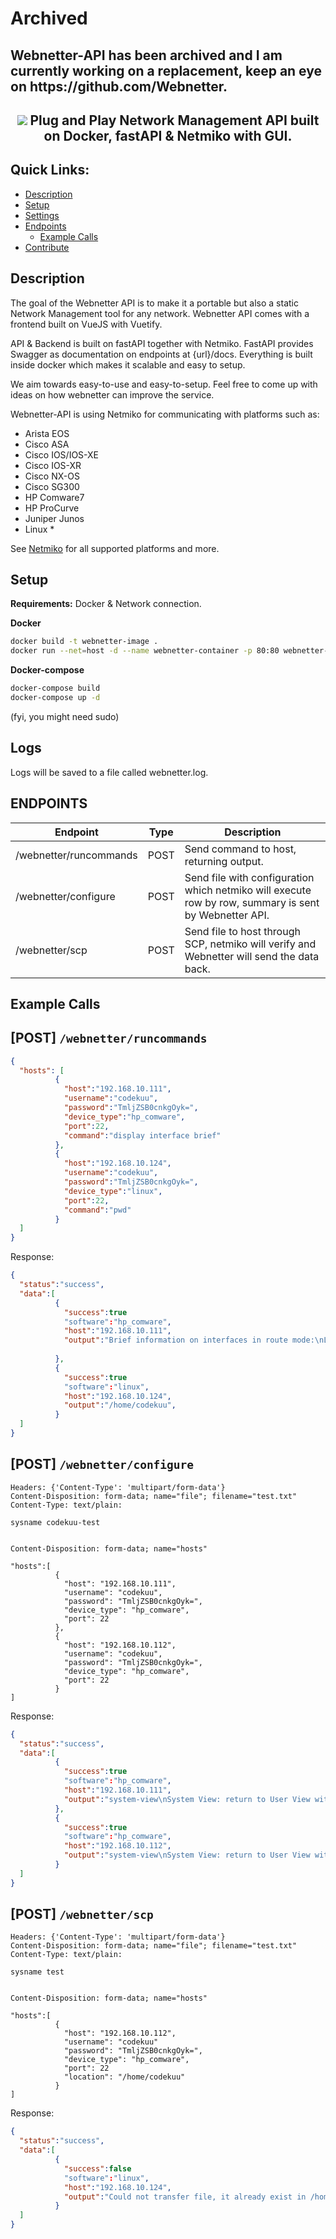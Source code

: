<h1>Archived</h1>
<h2>Webnetter-API has been archived and I am currently working on a replacement, keep an eye on https://github.com/Webnetter.<h2/>

<p align="center">
  <img src="https://i.imgur.com/SWoPeSe.png">
Plug and Play Network Management API built on Docker, fastAPI & Netmiko with GUI.
</p>

## Quick Links:
- [Description](#description)
- [Setup](#setup)
- [Settings](#settings)
- [Endpoints](#endpoints)
  - [Example Calls](#example-calls)
- [Contribute](contribute)


## Description

The goal of the Webnetter API is to make it a portable but also a static Network Management tool for any network.
Webnetter API comes with a frontend built on VueJS with Vuetify.

API & Backend is built on fastAPI together with Netmiko.
FastAPI provides Swagger as documentation on endpoints at {url}/docs.
Everything is built inside docker which makes it scalable and easy to setup.

We aim towards easy-to-use and easy-to-setup.
Feel free to come up with ideas on how webnetter can improve the service.

Webnetter-API is using Netmiko for communicating with platforms such as:
- Arista EOS
- Cisco ASA
- Cisco IOS/IOS-XE
- Cisco IOS-XR
- Cisco NX-OS
- Cisco SG300
- HP Comware7
- HP ProCurve
- Juniper Junos
- Linux *

See [Netmiko](https://github.com/ktbyers/netmiko) for all supported platforms and more. 

## Setup
**Requirements:** Docker & Network connection.

**Docker**
```bash
docker build -t webnetter-image .
docker run --net=host -d --name webnetter-container -p 80:80 webnetter-image
```
**Docker-compose**
```bash
docker-compose build
docker-compose up -d
```
(fyi, you might need sudo)

## Logs
Logs will be saved to a file called webnetter.log.


## ENDPOINTS

Endpoint | Type | Description
--|--|--
/webnetter/runcommands | POST | Send command to host, returning output.
/webnetter/configure | POST | Send file with configuration which netmiko will execute row by row, summary is sent by Webnetter API.
/webnetter/scp | POST | Send file to host through SCP, netmiko will verify and Webnetter will send the data back.

## Example Calls

## **[POST]** ```/webnetter/runcommands```
```json
{
  "hosts": [
          {
            "host":"192.168.10.111",
            "username":"codekuu",
            "password":"TmljZSB0cnkgOyk=",
            "device_type":"hp_comware",
            "port":22,
            "command":"display interface brief"
          },
          {
            "host":"192.168.10.124",
            "username":"codekuu",
            "password":"TmljZSB0cnkgOyk=",
            "device_type":"linux",
            "port":22,
            "command":"pwd"
          }
  ]
}
```

Response:
```json
{
  "status":"success",
  "data":[
          {
            "success":true
            "software":"hp_comware",
            "host":"192.168.10.111",
            "output":"Brief information on interfaces in route mode:\nLink: ADM - administratively down; Stby - standby\nProtocol: (s) - spoofing\nInterface            Link Protocol Primary IP      Description                \nInLoop0              UP   UP(s)    --                                         \nNULL0                UP   UP(s)    --                                         \nVlan10               UP   UP       192.168.10.111                             \n\nBrief information on interfaces in bridge mode:\nLink: ADM - administratively down; Stby - standby\nSpeed: (a) - auto\nDuplex: (a)/A - auto; H - half; F - full\nType: A - access; T - trunk; H - hybrid\nInterface            Link Speed   Duplex Type PVID Description                \nGE1/0/1              UP   1G(a)   F(a)   T    10           UPLINK-192.168.10.1\nGE1/0/2              DOWN auto    A      A    1337                            \nGE1/0/3              DOWN auto    A      A    1337                            \nGE1/0/4              DOWN auto    A      A    1337                            \nGE1/0/5              DOWN auto    A      A    1337                            \nGE1/0/6              DOWN auto    A      A    1337                            \nGE1/0/7              DOWN auto    A      A    1337                            \nGE1/0/8              DOWN auto    A      A    1337                            \nGE1/0/9              DOWN auto    A      A    1337                            \nGE1/0/10             DOWN auto    A      A    1337                            \nGE1/0/11             DOWN auto    A      A    1337                            \nGE1/0/12             DOWN auto    A      A    1337                            \nGE1/0/13             DOWN auto    A      A    1337                            \nGE1/0/14             DOWN auto    A      A    1337                            \nGE1/0/15             DOWN auto    A      A    1337                            \nGE1/0/16             DOWN auto    A      A    1337                            \nGE1/0/17             DOWN auto    A      A    1337                            \nGE1/0/18             DOWN auto    A      A    1337                            \nGE1/0/19             DOWN auto    A      A    1337                            \nGE1/0/20             DOWN auto    A      A    1337                            \nGE1/0/21             DOWN auto    A      A    1337                            \nGE1/0/22             DOWN auto    A      A    1337                            \nGE1/0/23             DOWN auto    A      A    1337                            \nGE1/0/24             DOWN auto    A      A    1337                            \nXGE1/0/25            DOWN auto    A      A    1                               \nXGE1/0/26            DOWN auto    A      A    1                               \nXGE1/0/27            DOWN auto    A      A    1                               \nXGE1/0/28            DOWN auto    A      A    1                               \n",
        
          },
          {
            "success":true
            "software":"linux",
            "host":"192.168.10.124",
            "output":"/home/codekuu",
          }
  ]
}
```



## **[POST]** ```/webnetter/configure```
```text
Headers: {'Content-Type': 'multipart/form-data'}
Content-Disposition: form-data; name="file"; filename="test.txt"
Content-Type: text/plain:

sysname codekuu-test


Content-Disposition: form-data; name="hosts"

"hosts":[
          {
            "host": "192.168.10.111",
            "username": "codekuu",
            "password": "TmljZSB0cnkgOyk=",
            "device_type": "hp_comware",
            "port": 22
          },
          {
            "host": "192.168.10.112",
            "username": "codekuu",
            "password": "TmljZSB0cnkgOyk=",
            "device_type": "hp_comware",
            "port": 22
          }
]
```

Response:
```json
{
  "status":"success",
  "data":[      
          {
            "success":true
            "software":"hp_comware",
            "host":"192.168.10.111",
            "output":"system-view\nSystem View: return to User View with Ctrl+Z.\n[codekuu-test]sysname codekuu-test\n[codekuu-test]return\n<codekuu-test>",
          },
          {
            "success":true
            "software":"hp_comware",
            "host":"192.168.10.112",
            "output":"system-view\nSystem View: return to User View with Ctrl+Z.\n[codekuu-test]sysname codekuu-test\n[codekuu-test]return\n<codekuu-test>",
          }
  ]
}

```



## **[POST]** ```/webnetter/scp```
```text
Headers: {'Content-Type': 'multipart/form-data'}
Content-Disposition: form-data; name="file"; filename="test.txt"
Content-Type: text/plain:

sysname test


Content-Disposition: form-data; name="hosts"

"hosts":[
          {
            "host": "192.168.10.112",
            "username": "codekuu"
            "password": "TmljZSB0cnkgOyk=",
            "device_type": "hp_comware",
            "port": 22
            "location": "/home/codekuu"
          }
]

```

Response:
```json
{
  "status":"success",
  "data":[
          {
            "success":false
            "software":"linux",
            "host":"192.168.10.124",
            "output":"Could not transfer file, it already exist in /home/pi.",
          }
  ]
}
```
